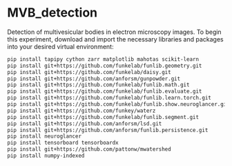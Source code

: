 # MVB_detection
Detection of multivesicular bodies in electron microscopy images. 
To begin this experiment, download and import the necessary libraries and packages into your desired virtual environment: 

```bash
pip install tapipy cython zarr matplotlib mahotas scikit-learn
pip install git+https://github.com/funkelab/funlib.geometry.git
pip install git+https://github.com/funkelab/daisy.git
pip install git+https://github.com/anforsm/gunpowder.git
pip install git+https://github.com/funkelab/funlib.math.git
pip install git+https://github.com/funkelab/funlib.evaluate.git
pip install git+https://github.com/funkelab/funlib.learn.torch.git
pip install git+https://github.com/funkelab/funlib.show.neuroglancer.git
pip install git+https://github.com/funkey/waterz
pip install git+https://github.com/funkelab/funlib.segment.git
pip install git+https://github.com/anforsm/lsd.git
pip install git+https://github.com/anforsm/funlib.persistence.git
pip install neuroglancer
pip install tensorboard tensorboardx
pip install git+https://github.com/pattonw/mwatershed
pip install numpy-indexed
